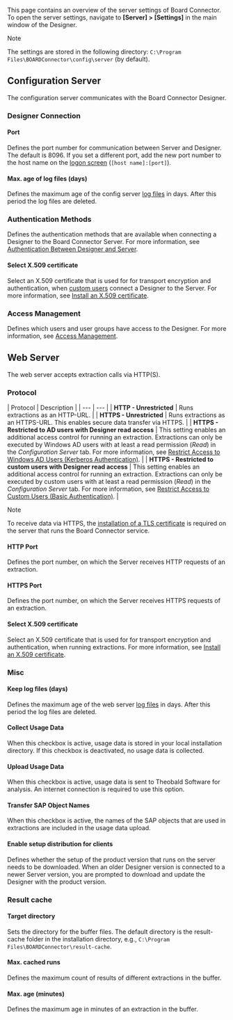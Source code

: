This page contains an overview of the server settings of Board Connector. To open the server settings, navigate to **[Server] > [Settings]** in the main window of the Designer.

Note

The settings are stored in the following directory: `C:\Program Files\BOARDConnector\config\server` (by default).

## Configuration Server

The configuration server communicates with the Board Connector Designer.

### Designer Connection

#### Port

Defines the port number for communication between Server and Designer. The default is 8096. If you set a different port, add the new port number to the host name on the [logon screen](../../designer/#connect-the-designer-to-a-server) (`[host name]:[port]`).

#### Max. age of log files (days)

Defines the maximum age of the config server [log files](../../logs/#access-server-logs) in days. After this period the log files are deleted.

### Authentication Methods

Defines the authentication methods that are available when connecting a Designer to the Board Connector Server. For more information, see [Authentication Between Designer and Server](../../access-restrictions/#authentication-between-designer-and-server).

#### Select X.509 certificate

Select an X.509 certificate that is used for for transport encryption and authentication, when [custom users](../../access-restrictions/user-management/) connect a Designer to the Server. For more information, see [Install an X.509 certificate](../../access-restrictions/install-x.509-certificate/).

### Access Management

Defines which users and user groups have access to the Designer. For more information, see [Access Management](../../access-restrictions/).

## Web Server

The web server accepts extraction calls via HTTP(S).

### Protocol

| Protocol | Description | | --- | --- | | **HTTP - Unrestricted** | Runs extractions as an HTTP-URL. | | **HTTPS - Unrestricted** | Runs extractions as an HTTPS-URL. This enables secure data transfer via HTTPS. | | **HTTPS - Restricted to AD users with Designer read access** | This setting enables an additional access control for running an extraction. Extractions can only be executed by Windows AD users with at least a read permission (*Read*) in the *Configuration Server* tab. For more information, see [Restrict Access to Windows AD Users (Kerberos Authentication)](../../access-restrictions/restrict-server-access/#restrict-access-to-windows-ad-users-kerberos-authentication). | | **HTTPS - Restricted to custom users with Designer read access** | This setting enables an additional access control for running an extraction. Extractions can only be executed by custom users with at least a read permission (*Read*) in the *Configuration Server* tab. For more information, see [Restrict Access to Custom Users (Basic Authentication)](../../access-restrictions/restrict-server-access/#restrict-access-to-custom-users-basic-authentication). |

Note

To receive data via HTTPS, the [installation of a TLS certificate](../../access-restrictions/install-x.509-certificate/) is required on the server that runs the Board Connector service.

#### HTTP Port

Defines the port number, on which the Server receives HTTP requests of an extraction.

#### HTTPS Port

Defines the port number, on which the Server receives HTTPS requests of an extraction.

#### Select X.509 certificate

Select an X.509 certificate that is used for for transport encryption and authentication, when running extractions. For more information, see [Install an X.509 certificate](../../access-restrictions/install-x.509-certificate/).

### Misc

#### Keep log files (days)

Defines the maximum age of the web server [log files](../../logs/#access-extraction-logs) in days. After this period the log files are deleted.

#### Collect Usage Data

When this checkbox is active, usage data is stored in your local installation directory. If this checkbox is deactivated, no usage data is collected.

#### Upload Usage Data

When this checkbox is active, usage data is sent to Theobald Software for analysis. An internet connection is required to use this option.

#### Transfer SAP Object Names

When this checkbox is active, the names of the SAP objects that are used in extractions are included in the usage data upload.

#### Enable setup distribution for clients

Defines whether the setup of the product version that runs on the server needs to be downloaded. When an older Designer version is connected to a newer Server version, you are prompted to download and update the Designer with the product version.

### Result cache

#### Target directory

Sets the directory for the buffer files. The default directory is the result-cache folder in the installation directory, e.g., `C:\Program Files\BOARDConnector\result-cache`.

#### Max. cached runs

Defines the maximum count of results of different extractions in the buffer.

#### Max. age (minutes)

Defines the maximum age in minutes of an extraction in the buffer.
